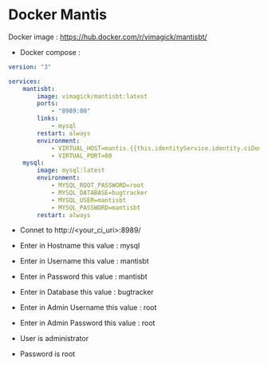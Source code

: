 Docker Mantis
===================

Docker image : https://hub.docker.com/r/vimagick/mantisbt/

* Docker compose :

```yml
version: "3"

services:
    mantisbt:
        image: vimagick/mantisbt:latest
        ports:
            - "8989:80"
        links:
            - mysql
        restart: always
        environment:
            - VIRTUAL_HOST=mantis.{{this.identityService.identity.ciDomain}}
            - VIRTUAL_PORT=80  
    mysql:
        image: mysql:latest
        environment:
            - MYSQL_ROOT_PASSWORD=root
            - MYSQL_DATABASE=bugtracker
            - MYSQL_USER=mantisbt
            - MYSQL_PASSWORD=mantisbt
        restart: always

```

* Connet to http://<your_ci_uri>:8989/
* Enter in Hostname this value : mysql
* Enter in Username this value : mantisbt
* Enter in Password this value : mantisbt
* Enter in Database this value : bugtracker
* Enter in Admin Username this value : root
* Enter in Admin Password this value : root

* User is administrator
* Password is root